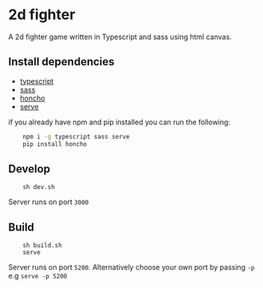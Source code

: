# 2d fighter

A 2d fighter game written in Typescript and sass using html canvas.

## Install dependencies

- [typescript](https://www.typescriptlang.org/download)
- [sass](https://sass-lang.com/install)
- [honcho](https://pypi.org/project/honcho/)
- [serve](https://github.com/vercel/serve)

if you already have npm and pip installed you can run the following:

```bash
    npm i -g typescript sass serve
    pip install honcho
```

## Develop

```
    sh dev.sh
```

Server runs on port `3000`

## Build

```
    sh build.sh
    serve
```

Server runs on port `5200`. Alternatively choose your own port by passing `-p` e.g `serve -p 5200`

